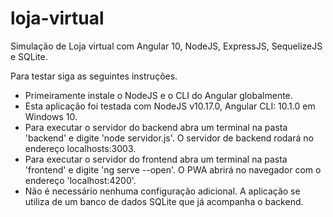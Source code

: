 # loja-virtual

Simulação de Loja virtual com Angular 10, NodeJS, ExpressJS, SequelizeJS e SQLite.

Para testar siga as seguintes instruções.

- Primeiramente instale o NodeJS e o CLI do Angular globalmente.
- Esta aplicação foi testada com NodeJS v10.17.0, Angular CLI: 10.1.0 em Windows 10.
- Para executar o servidor do backend abra um terminal na pasta 'backend' e digite 'node servidor.js'. O servidor de backend rodará no endereço localhosts:3003.
- Para executar o servidor do frontend abra um terminal na pasta 'frontend' e digite 'ng serve --open'. O PWA abrirá no navegador com o endereço 'localhost:4200'.
- Não é necessário nenhuma configuração adicional. A aplicação se utiliza de um banco de dados SQLite que já acompanha o backend.
